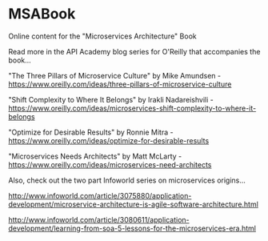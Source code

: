 # MSABook
Online content for the "Microservices Architecture" Book

Read more in the API Academy blog series for O'Reilly that accompanies the book...

"The Three Pillars of Microservice Culture" by Mike Amundsen - https://www.oreilly.com/ideas/three-pillars-of-microservice-culture

"Shift Complexity to Where It Belongs" by Irakli Nadareishvili - https://www.oreilly.com/ideas/microservices-shift-complexity-to-where-it-belongs

"Optimize for Desirable Results" by Ronnie Mitra - https://www.oreilly.com/ideas/optimize-for-desirable-results

"Microservices Needs Architects" by Matt McLarty - https://www.oreilly.com/ideas/microservices-need-architects 

Also, check out the two part Infoworld series on microservices origins...

http://www.infoworld.com/article/3075880/application-development/microservice-architecture-is-agile-software-architecture.html

http://www.infoworld.com/article/3080611/application-development/learning-from-soa-5-lessons-for-the-microservices-era.html
